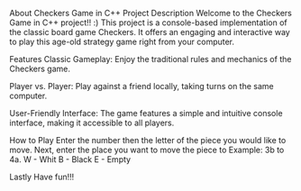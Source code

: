 About Checkers Game in C++
Project Description
Welcome to the Checkers Game in C++ project!! :) This project is a console-based implementation of the classic board game Checkers. It offers an engaging and interactive way to play this age-old strategy game right from your computer.

Features
Classic Gameplay: Enjoy the traditional rules and mechanics of the Checkers game.

Player vs. Player: Play against a friend locally, taking turns on the same computer.

User-Friendly Interface: The game features a simple and intuitive console interface, making it accessible to all players.

How to Play
Enter the number then the letter of the piece you would like to move.
Next, enter the place you want to move the piece to Example: 3b to 4a.
W - Whit
B - Black
E - Empty

Lastly
Have fun!!!
